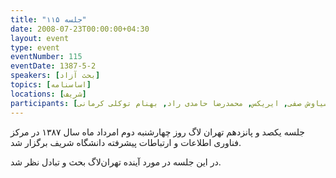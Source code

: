 ```yaml
---
title: "جلسه ۱۱۵"
date: 2008-07-23T00:00:00+04:30
layout: event
type: event
eventNumber: 115
eventDate: 1387-5-2
speakers: [بحث آزاد]
topics: [اساسنامه]
locations: [شریف]
participants: [امیل صدق, اشکان قاسمی, فرزاد صداقت‌ بین, آرمین رنجبر, کاوه موسوی زمانی, ارکیده افروغ, علی اکبرزاده, حمیدرضا داوودی, امیر خانی, علی خانی, علی طریحی, رهام رفیعی تهرانی, محسن پهلوانزاده, کسری کشاورز, بهنام بهجت‌ مرندی, سیاوش صفی, ایریکس, محمدرضا حامدی راد, بهنام توکلی کرمانی]
---
```

جلسه یکصد و پانزدهم تهران لاگ روز چهارشنبه دوم امرداد ماه سال ۱۳۸۷ در مرکز فناوری اطلاعات و ارتباطات پیشرفته دانشگاه شریف برگزار شد.

در این جلسه در مورد آینده تهران‌لاگ بحث و تبادل نظر شد.